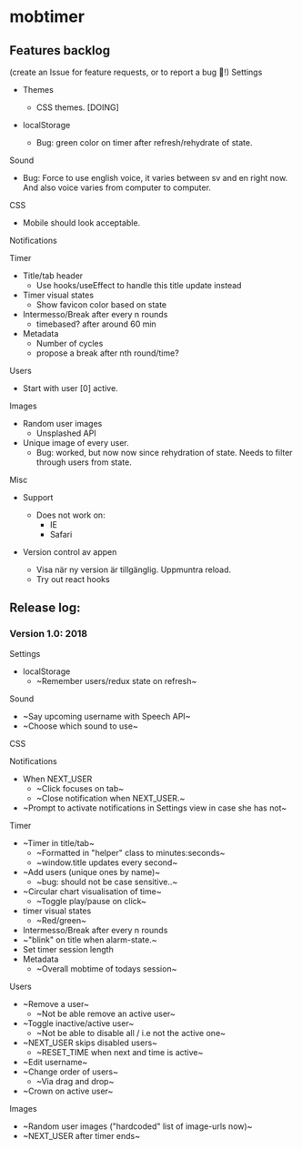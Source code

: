 mobtimer
========
## Features backlog
(create an Issue for feature requests, or to report a bug 🐜!)
Settings
* Themes
  - CSS themes. [DOING]

* localStorage
  - Bug: green color on timer after refresh/rehydrate of state.

Sound
 - Bug: Force to use english voice, it varies between sv and en right now. And also voice varies from computer to computer.

CSS
* Mobile should look acceptable.

Notifications
  
Timer
* Title/tab header
  - Use hooks/useEffect to handle this title update instead
* Timer visual states
  - Show favicon color based on state
* Intermesso/Break after every n rounds
  - timebased? after around 60 min
* Metadata
  - Number of cycles
  - propose a break after nth round/time?
  
Users
* Start with user [0] active.

Images
* Random user images
  - Unsplashed API
* Unique image of every user.
  - Bug: worked, but now now since rehydration of state. Needs to filter through users from state.

Misc
* Support
  - Does not work on:
    - IE
    - Safari
    
* Version control av appen
  - Visa när ny version är tillgänglig. Uppmuntra reload.
  - Try out react hooks

## Release log:
### Version 1.0: 2018
Settings
* localStorage
  - ~Remember users/redux state on refresh~

Sound
* ~Say upcoming username with Speech API~
* ~Choose which sound to use~  

CSS

Notifications
* When NEXT_USER
  - ~Click focuses on tab~
  - ~Close notification when NEXT_USER.~
* ~Prompt to activate notifications in Settings view in case she has not~
  
Timer
* ~Timer in title/tab~
  - ~Formatted in "helper" class to minutes:seconds~
  - ~window.title updates every second~
* ~Add users (unique ones by name)~
  - ~bug: should not be case sensitive..~
* ~Circular chart visualisation of time~
  - ~Toggle play/pause on click~
* timer visual states
  - ~Red/green~
* Intermesso/Break after every n rounds
* ~"blink" on title when alarm-state.~
* Set timer session length
* Metadata
  - ~Overall mobtime of todays session~
  
Users
* ~Remove a user~
  - ~Not be able remove an active user~
* ~Toggle inactive/active user~
  - ~Not be able to disable all / i.e not the active one~
* ~NEXT_USER skips disabled users~
  - ~RESET_TIME when next and time is active~
* ~Edit username~
* ~Change order of users~
  - ~Via drag and drop~
* ~Crown on active user~

Images
* ~Random user images ("hardcoded" list of image-urls now)~
* ~NEXT_USER after timer ends~

